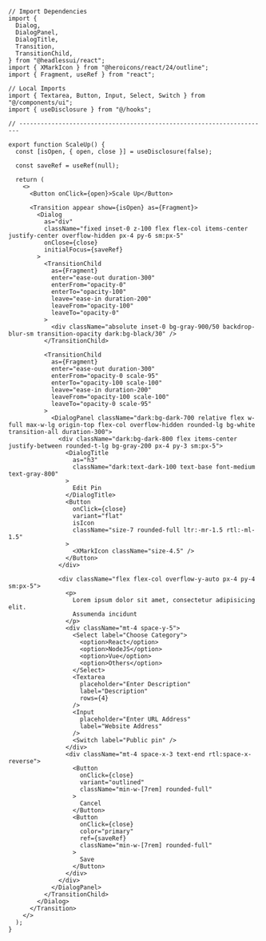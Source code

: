 ﻿```tsx
// Import Dependencies
import {
  Dialog,
  DialogPanel,
  DialogTitle,
  Transition,
  TransitionChild,
} from "@headlessui/react";
import { XMarkIcon } from "@heroicons/react/24/outline";
import { Fragment, useRef } from "react";

// Local Imports
import { Textarea, Button, Input, Select, Switch } from "@/components/ui";
import { useDisclosure } from "@/hooks";

// ----------------------------------------------------------------------

export function ScaleUp() {
  const [isOpen, { open, close }] = useDisclosure(false);

  const saveRef = useRef(null);

  return (
    <>
      <Button onClick={open}>Scale Up</Button>

      <Transition appear show={isOpen} as={Fragment}>
        <Dialog
          as="div"
          className="fixed inset-0 z-100 flex flex-col items-center justify-center overflow-hidden px-4 py-6 sm:px-5"
          onClose={close}
          initialFocus={saveRef}
        >
          <TransitionChild
            as={Fragment}
            enter="ease-out duration-300"
            enterFrom="opacity-0"
            enterTo="opacity-100"
            leave="ease-in duration-200"
            leaveFrom="opacity-100"
            leaveTo="opacity-0"
          >
            <div className="absolute inset-0 bg-gray-900/50 backdrop-blur-sm transition-opacity dark:bg-black/30" />
          </TransitionChild>

          <TransitionChild
            as={Fragment}
            enter="ease-out duration-300"
            enterFrom="opacity-0 scale-95"
            enterTo="opacity-100 scale-100"
            leave="ease-in duration-200"
            leaveFrom="opacity-100 scale-100"
            leaveTo="opacity-0 scale-95"
          >
            <DialogPanel className="dark:bg-dark-700 relative flex w-full max-w-lg origin-top flex-col overflow-hidden rounded-lg bg-white transition-all duration-300">
              <div className="dark:bg-dark-800 flex items-center justify-between rounded-t-lg bg-gray-200 px-4 py-3 sm:px-5">
                <DialogTitle
                  as="h3"
                  className="dark:text-dark-100 text-base font-medium text-gray-800"
                >
                  Edit Pin
                </DialogTitle>
                <Button
                  onClick={close}
                  variant="flat"
                  isIcon
                  className="size-7 rounded-full ltr:-mr-1.5 rtl:-ml-1.5"
                >
                  <XMarkIcon className="size-4.5" />
                </Button>
              </div>

              <div className="flex flex-col overflow-y-auto px-4 py-4 sm:px-5">
                <p>
                  Lorem ipsum dolor sit amet, consectetur adipisicing elit.
                  Assumenda incidunt
                </p>
                <div className="mt-4 space-y-5">
                  <Select label="Choose Category">
                    <option>React</option>
                    <option>NodeJS</option>
                    <option>Vue</option>
                    <option>Others</option>
                  </Select>
                  <Textarea
                    placeholder="Enter Description"
                    label="Description"
                    rows={4}
                  />
                  <Input
                    placeholder="Enter URL Address"
                    label="Website Address"
                  />
                  <Switch label="Public pin" />
                </div>
                <div className="mt-4 space-x-3 text-end rtl:space-x-reverse">
                  <Button
                    onClick={close}
                    variant="outlined"
                    className="min-w-[7rem] rounded-full"
                  >
                    Cancel
                  </Button>
                  <Button
                    onClick={close}
                    color="primary"
                    ref={saveRef}
                    className="min-w-[7rem] rounded-full"
                  >
                    Save
                  </Button>
                </div>
              </div>
            </DialogPanel>
          </TransitionChild>
        </Dialog>
      </Transition>
    </>
  );
}

```
